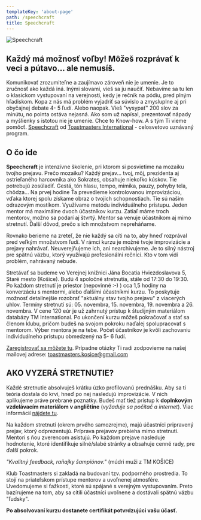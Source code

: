 ```yaml
---
templateKey: 'about-page'
path: /speechcraft
title: Speechcraft
---
```


![Speechcraft](/img/speechcraft/speechcraft-2.0–finalny.png)


## Každý má možnosť voľby! Môžeš rozprávať k veci a pútavo... ale nemusíš.

Komunikovať zrozumiteľne a zaujímavo zároveň nie je umenie. Je to zručnosť ako každá iná. Inými slovami, vieš sa ju naučiť. Nebavíme sa tu len o klasickom vystupovaní na verejnosti, kedy je rečník na pódiu, pred plným hľadiskom. Kopa z nás má problém vyjadriť sa súvislo a zmysluplne aj pri obyčajnej debate 4- 5 ľudí. Alebo naopak. Vieš "vysypať" 200 slov za minútu, no pointa ostáva nejasná. Ako som už napísal, prezentovať nápady a myšlienky s istotou nie je umenie. Chce to Know-how. A s tým Ti vieme pomôcť. [Speechcraft](https://www.toastmasters.org/education/speechcraft) od [Toastmasters International](https://www.toastmasters.org/about) - celosvetovo uznávaný program.


## O čo ide

**Speechcraft** je intenzívne školenie, pri ktorom si posvietime na mozaiku tvojho prejavu. Prečo mozaiku? Každý prejav... tvoj, môj, prezidenta aj ostrieľaného harcovníka ako Sokrates, obsahuje niekoľko kúskov. Tie potrebujú zosúladiť. Gestá, tón hlasu, tempo, mimika, pauzy, pohyby tela, chôdza... Na prvej hodine Ťa prevedieme kontrolovanou improvizáciou, vďaka ktorej spolu získame obraz o tvojich schopnostiach. Tie sú našim odrazovým mostíkom. Využívame metódu individuálneho prístupu. Jeden mentor má maximálne dvoch účastníkov kurzu. Zatiaľ máme troch mentorov, možno sa podarí aj štvrtý. Mentor sa venuje účastníkom aj mimo stretnutí. Ďalší dôvod, prečo s ich množstvom nepreháňame. 

Rovnako berieme na zreteľ, že nie každý sa cíti na to, aby hneď rozprával pred veľkým množstvom ľudí. V rámci kurzu je možné tvoje improvizácie a prejavy nahrávať. Neuverejňujeme ich, ani nearchivujeme. Je to silný nástroj pre spätnú väzbu, ktorý využívajú profesionálni rečníci. Kto v tom vidí problém, nahrávaný nebude.

Stretávať sa budeme vo Verejnej knižnici Jána Bocatia Hviezdoslavova 5, Staré mesto (Košice). Budú 4 spoločné stretnutia, stále od 17:30 do 19:30. Po každom stretnutí je priestor (nepovinné :-) ) cca 1,5 hodiny na konverzáciu s mentormi, alebo ďalšími účastníkmi kurzu. To poskytuje možnosť detailnejšie rozobrať "aktuálny stav tvojho prejavu" z viacerých uhlov. Termíny stretnutí sú: 05. novembra, 15. novembra, 19. novembra a 26. novembra. V cene 120 eúr je už zahrnutý prístup k študijným materiálom databázy TM International. Po ukončení kurzu môžeš pokračovať a stať sa členom klubu, pričom budeš na svojom pokroku naďalej spolupracovať s mentorom. Výber mentora je na tebe. Počet účastníkov je kvôli zachovaniu individuálneho prístupu obmedzený na 5- 6 ľudí.

[Zaregistrovať sa môžete tu](https://docs.google.com/forms/d/e/1FAIpQLSfc_ffX9eJaADMRhdMs5wJif5iAMfHKuBM8_8wEPzAdI2o9tw/viewform?pli=1).
Prípadne otázky Ti radi zodpovieme na našej mailovej adrese: toastmasters.kosice@gmail.com


## AKO VYZERÁ STRETNUTIE?

Každé stretnutie absolvuješ krátku úzko profilovanú prednášku. Aby sa ti teória dostala do krvi, hneď po nej nasledujú improvizácie. V nich aplikujeme práve prebrané poznatky. Budeš mať tiež prístup k **doplnkovým vzdelávacím materiálom v angličtine** (*vyžaduje sa počítač a internet*). Viac informácií [nájdete tu](https://www.toastmasters.org/education/speechcraft/speechcraft-faq).

Na každom stretnutí (okrem prvého samozrejme), majú účastníci pripravený prejav, ktorý odprezentujú. Príprava prejavov prebieha mimo stretnutí. Mentori s ňou zverencom asistujú. Po každom prejave nasleduje hodnotenie, ktoré identifikuje silné/slabé stránky a obsahuje cenné rady, pre ďalší pokrok.

*"Kvalitný feedback, raňajky šampiónov."* (múdri muži z TM KOŠICE)

Klub Toastmasters si zakladá na budovaní tzv. podporného prostredia. To stojí na priateľskom prístupe mentorov a uvoľnenej atmosfére. Uvedomujeme si ťažkosti, ktoré sú spájané s verejným vystupovaním. Preto bazírujeme na tom, aby sa cítili účastníci uvoľnene a dostávali spätnú väzbu "ľudsky".

**Po absolvovaní kurzu dostanete certifikát potvrdzujúci vašu účasť.**

